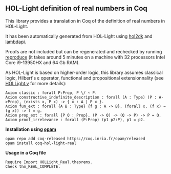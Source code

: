 HOL-Light definition of real numbers in Coq
-------------------------------------------

This library provides a translation in Coq of the definition of real numbers in HOL-Light.

It has been automatically generated from HOL-Light using [hol2dk](https://github.com/Deducteam/hol2dk) and [lambdapi](https://github.com/Deducteam/lambdapi).

Proofs are not included but can be regenerated and rechecked by running [reproduce](https://github.com/Deducteam/coq-hol-light-real/blob/main/reproduce) (it takes around 5 minutes on a machine with 32 processors Intel Core i9-13950HX and 64 Gb RAM).

As HOL-Light is based on higher-order logic, this library assumes classical logic, Hilbert's ε operator, functional and propositional extensionnality (see [HOLLight.v](https://github.com/Deducteam/coq-hol-light-real/blob/main/HOLLight.v) for more details):

```
Axiom classic : forall P:Prop, P \/ ~ P.
Axiom constructive_indefinite_description : forall (A : Type) (P : A->Prop), (exists x, P x) -> { x : A | P x }.
Axiom fun_ext : forall {A B : Type} {f g : A -> B}, (forall x, (f x) = (g x)) -> f = g.
Axiom prop_ext : forall {P Q : Prop}, (P -> Q) -> (Q -> P) -> P = Q.
Axiom proof_irrelevance : forall (P:Prop) (p1 p2:P), p1 = p2.
```

**Installation using [opam](https://opam.ocaml.org/)**

```
opam repo add coq-released https://coq.inria.fr/opam/released
opam install coq-hol-light-real
```

**Usage in a Coq file**

```
Require Import HOLLight_Real.theorems.
Check thm_REAL_COMPLETE.
```
